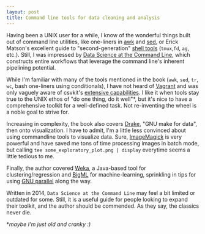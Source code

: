 ```yaml
---
layout: post
title: Command line tools for data cleaning and analysis
---
```


Having been a UNIX user for a while, I know of the wonderful things built out of command line utilities, like one-liners in [awk](https://catonmat.net/awk-one-liners-explained-part-one) and [sed](https://catonmat.net/sed-one-liners-explained-part-one), or Erick Matson's excellent guide to "second-generation" [shell tools](http://erick.matsen.org/2020/01/04/2nd-gen-interactive-shell.html) (`tmux`,`fd`, `ag`, etc.). Still, I was impressed by [Data Science at the Command Line](https://www.datascienceatthecommandline.com), which constructs entire workflows that leverage the command line's inherent pipelining potential.

While I'm familiar with many of the tools mentioned in the book (`awk`, `sed`, `tr`, `wc`, bash one-liners using conditionals), I have not heard of [Vagrant](https://www.vagrantup.com/docs/cli/) and was only vaguely aware of csvkit's [extensive capabilities](https://source.opennews.org/articles/eleven-awesome-things-you-can-do-csvkit/). I like it when tools stay true to the UNIX ethos of "do one thing, do it well"*, but it's nice to have a comprehensive toolkit for a well-defined task. Not re-inventing the wheel is a noble goal to strive for.

Increasing in complexity, the book also covers [Drake](https://github.com/Factual/drake), "GNU make for data", then onto visualization. I have to admit, I'm a little less convinced about using commandline tools to visualize data. Sure, [ImageMagick](https://imagemagick.org) is very powerful and have saved me tons of time processing images in batch mode, but calling ```tee some_exploratory_plot.png | display``` everytime seems a little tedious to me.

Finally, the author covered [Weka](https://www.cs.waikato.ac.nz/ml/weka/), a Java-based tool for clustering/regression and [BigML](https://bigml.com/) for machine-learning, sprinkling in tips for using [GNU parallel](https://www.gnu.org/software/parallel/) along the way.

Written in 2014, `Data Science at the Command Line` may feel a bit limited or outdated for some. Still, it is a useful guide for people looking to expand their toolkit, and the author should be commended. As they say, the classics never die.

*_maybe I'm just old and cranky :)_

